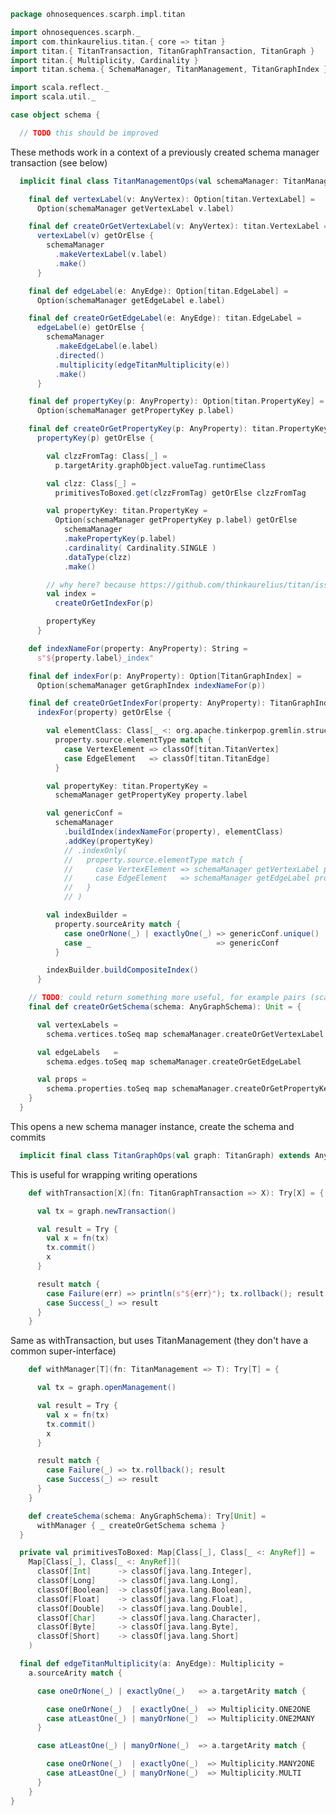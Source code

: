 
```scala
package ohnosequences.scarph.impl.titan

import ohnosequences.scarph._
import com.thinkaurelius.titan.{ core => titan }
import titan.{ TitanTransaction, TitanGraphTransaction, TitanGraph }
import titan.{ Multiplicity, Cardinality }
import titan.schema.{ SchemaManager, TitanManagement, TitanGraphIndex }

import scala.reflect._
import scala.util._

case object schema {

  // TODO this should be improved

```

These methods work in a context of a previously created schema manager transaction (see below)

```scala
  implicit final class TitanManagementOps(val schemaManager: TitanManagement) extends AnyVal {

    final def vertexLabel(v: AnyVertex): Option[titan.VertexLabel] =
      Option(schemaManager getVertexLabel v.label)

    final def createOrGetVertexLabel(v: AnyVertex): titan.VertexLabel =
      vertexLabel(v) getOrElse {
        schemaManager
          .makeVertexLabel(v.label)
          .make()
      }

    final def edgeLabel(e: AnyEdge): Option[titan.EdgeLabel] =
      Option(schemaManager getEdgeLabel e.label)

    final def createOrGetEdgeLabel(e: AnyEdge): titan.EdgeLabel =
      edgeLabel(e) getOrElse {
        schemaManager
          .makeEdgeLabel(e.label)
          .directed()
          .multiplicity(edgeTitanMultiplicity(e))
          .make()
      }

    final def propertyKey(p: AnyProperty): Option[titan.PropertyKey] =
      Option(schemaManager getPropertyKey p.label)

    final def createOrGetPropertyKey(p: AnyProperty): titan.PropertyKey =
      propertyKey(p) getOrElse {

        val clzzFromTag: Class[_] =
          p.targetArity.graphObject.valueTag.runtimeClass

        val clzz: Class[_] =
          primitivesToBoxed.get(clzzFromTag) getOrElse clzzFromTag

        val propertyKey: titan.PropertyKey =
          Option(schemaManager getPropertyKey p.label) getOrElse
            schemaManager
            .makePropertyKey(p.label)
            .cardinality( Cardinality.SINGLE )
            .dataType(clzz)
            .make()

        // why here? because https://github.com/thinkaurelius/titan/issues/793#issuecomment-60698050
        val index =
          createOrGetIndexFor(p)

        propertyKey
      }

    def indexNameFor(property: AnyProperty): String =
      s"${property.label}_index"

    final def indexFor(p: AnyProperty): Option[TitanGraphIndex] =
      Option(schemaManager getGraphIndex indexNameFor(p))

    final def createOrGetIndexFor(property: AnyProperty): TitanGraphIndex =
      indexFor(property) getOrElse {

        val elementClass: Class[_ <: org.apache.tinkerpop.gremlin.structure.Element] =
          property.source.elementType match {
            case VertexElement => classOf[titan.TitanVertex]
            case EdgeElement   => classOf[titan.TitanEdge]
          }

        val propertyKey: titan.PropertyKey =
          schemaManager getPropertyKey property.label

        val genericConf =
          schemaManager
            .buildIndex(indexNameFor(property), elementClass)
            .addKey(propertyKey)
            // .indexOnly(
            //   property.source.elementType match {
            //     case VertexElement => schemaManager getVertexLabel property.source.label
            //     case EdgeElement   => schemaManager getEdgeLabel property.source.label
            //   }
            // )

        val indexBuilder =
          property.sourceArity match {
            case oneOrNone(_) | exactlyOne(_) => genericConf.unique()
            case _                            => genericConf
          }

        indexBuilder.buildCompositeIndex()
      }

    // TODO: could return something more useful, for example pairs (scarph type, titan key)
    final def createOrGetSchema(schema: AnyGraphSchema): Unit = {

      val vertexLabels =
        schema.vertices.toSeq map schemaManager.createOrGetVertexLabel

      val edgeLabels   =
        schema.edges.toSeq map schemaManager.createOrGetEdgeLabel

      val props =
        schema.properties.toSeq map schemaManager.createOrGetPropertyKey
    }
  }
```

This opens a new schema manager instance, create the schema and commits

```scala
  implicit final class TitanGraphOps(val graph: TitanGraph) extends AnyVal {
```

This is useful for wrapping writing operations

```scala
    def withTransaction[X](fn: TitanGraphTransaction => X): Try[X] = {

      val tx = graph.newTransaction()

      val result = Try {
        val x = fn(tx)
        tx.commit()
        x
      }

      result match {
        case Failure(err) => println(s"${err}"); tx.rollback(); result
        case Success(_) => result
      }
    }
```

Same as withTransaction, but uses TitanManagement (they don't have a common super-interface)

```scala
    def withManager[T](fn: TitanManagement => T): Try[T] = {

      val tx = graph.openManagement()

      val result = Try {
        val x = fn(tx)
        tx.commit()
        x
      }

      result match {
        case Failure(_) => tx.rollback(); result
        case Success(_) => result
      }
    }

    def createSchema(schema: AnyGraphSchema): Try[Unit] =
      withManager { _ createOrGetSchema schema }
  }

  private val primitivesToBoxed: Map[Class[_], Class[_ <: AnyRef]] =
    Map[Class[_], Class[_ <: AnyRef]](
      classOf[Int]      -> classOf[java.lang.Integer],
      classOf[Long]     -> classOf[java.lang.Long],
      classOf[Boolean]  -> classOf[java.lang.Boolean],
      classOf[Float]    -> classOf[java.lang.Float],
      classOf[Double]   -> classOf[java.lang.Double],
      classOf[Char]     -> classOf[java.lang.Character],
      classOf[Byte]     -> classOf[java.lang.Byte],
      classOf[Short]    -> classOf[java.lang.Short]
    )

  final def edgeTitanMultiplicity(a: AnyEdge): Multiplicity =
    a.sourceArity match {

      case oneOrNone(_) | exactlyOne(_)   => a.targetArity match {

        case oneOrNone(_)  | exactlyOne(_)  => Multiplicity.ONE2ONE
        case atLeastOne(_) | manyOrNone(_)  => Multiplicity.ONE2MANY
      }

      case atLeastOne(_) | manyOrNone(_)  => a.targetArity match {

        case oneOrNone(_)  | exactlyOne(_)  => Multiplicity.MANY2ONE
        case atLeastOne(_) | manyOrNone(_)  => Multiplicity.MULTI
      }
    }
}

```




[main/scala/ohnosequences/scarph/impl/titan/predicates.scala]: predicates.scala.md
[main/scala/ohnosequences/scarph/impl/titan/types.scala]: types.scala.md
[main/scala/ohnosequences/scarph/impl/titan/rewrites.scala]: rewrites.scala.md
[main/scala/ohnosequences/scarph/impl/titan/syntax.scala]: syntax.scala.md
[main/scala/ohnosequences/scarph/impl/titan/evals.scala]: evals.scala.md
[main/scala/ohnosequences/scarph/impl/titan/writes.scala]: writes.scala.md
[main/scala/ohnosequences/scarph/impl/titan/morphisms.scala]: morphisms.scala.md
[main/scala/ohnosequences/scarph/impl/titan/titanSchema.scala]: titanSchema.scala.md
[test/scala/ohnosequences/scarph/titan/schemaTests.scala]: ../../../../../../test/scala/ohnosequences/scarph/titan/schemaTests.scala.md
[test/scala/ohnosequences/scarph/titan/SchemaCreation.scala]: ../../../../../../test/scala/ohnosequences/scarph/titan/SchemaCreation.scala.md
[test/scala/ohnosequences/scarph/titan/TwitterTitanTest.scala]: ../../../../../../test/scala/ohnosequences/scarph/titan/TwitterTitanTest.scala.md
